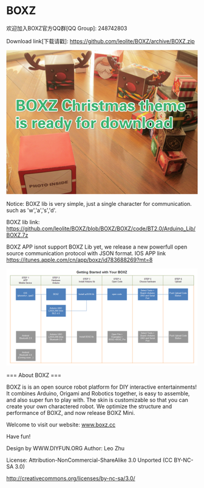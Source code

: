 BOXZ
====
欢迎加入BOXZ官方QQ群[QQ Group]: 248742803  

Download link[下载请戳]: https://github.com/leolite/BOXZ/archive/BOXZ.zip  

![alt text](BOXZ/Photo/BOXZ_Skin_CD.jpg "Skin")


Notice:
BOXZ lib is very simple, just a single character for communication. such as 'w','a','s','d'.

BOXZ lib link: https://github.com/leolite/BOXZ/blob/BOXZ/BOXZ/code/BT2.0/Arduino_Lib/BOXZ.7z

BOXZ APP isnot support BOXZ Lib yet, we release a new powerfull open source communication protocol with JSON format.
IOS APP link
https://itunes.apple.com/cn/app/boxz/id783688269?mt=8


![alt text](BOXZ/Photo/BOXZ_GettingStarted.png "GettingStarted")


=== About BOXZ ===

BOXZ is is an open source robot platform for DIY interactive entertainments! It combines Arduino, Origami and Robotics together, is easy to assemble, and also super fun to play with. The skin is customizable so that you can create your own charactered robot. 
We optimize the structure and performance of BOXZ, and now release BOXZ Mini.

Welcome to visit our website: www.boxz.cc


Have fun!

Design by WWW.DIYFUN.ORG
Author: Leo Zhu 


License: Attribution-NonCommercial-ShareAlike 3.0 Unported (CC BY-NC-SA 3.0) 

http://creativecommons.org/licenses/by-nc-sa/3.0/ 
